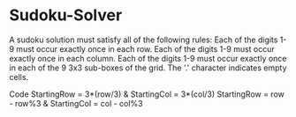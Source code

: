 # Sudoku-Solver


A sudoku solution must satisfy all of the following rules:
Each of the digits 1-9 must occur exactly once in each row.
Each of the digits 1-9 must occur exactly once in each column.
Each of the digits 1-9 must occur exactly once in each of the 9 3x3 sub-boxes of the grid.
The '.' character indicates empty cells.




Code
StartingRow = 3*(row/3) & StartingCol = 3*(col/3)
StartingRow = row - row%3 & StartingCol = col - col%3
